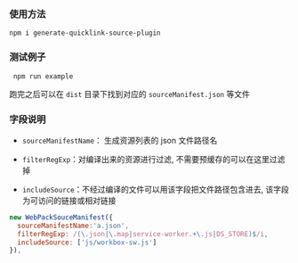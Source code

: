 ### 使用方法
``` npm i generate-quicklink-source-plugin ```

### 测试例子
```  npm run example ```

跑完之后可以在 `dist` 目录下找到对应的 `sourceManifest.json` 等文件


### 字段说明
* `sourceManifestName`： 生成资源列表的 json 文件路径名

* `filterRegExp`：对编译出来的资源进行过滤, 不需要预缓存的可以在这里过滤掉

* `includeSource`：不经过编译的文件可以用该字段把文件路径包含进去, 该字段为可访问的链接或相对链接


``` javascript
new WebPackSouceManifest({
  sourceManifestName:'a.json',
  filterRegExp: /(\.json|\.map|service-worker.+\.js|DS_STORE)$/i,
  includeSource: ['js/workbox-sw.js']
}),
```
